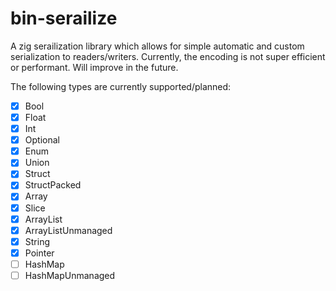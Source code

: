# bin-serailize

A zig serailization library which allows for simple automatic and custom serialization to readers/writers. Currently, the encoding is not super efficient or performant. Will improve in the future.

The following types are currently supported/planned:

- [x] Bool
- [x] Float
- [x] Int
- [x] Optional
- [x] Enum
- [x] Union
- [x] Struct
- [x] StructPacked
- [x] Array
- [x] Slice
- [x] ArrayList
- [x] ArrayListUnmanaged
- [x] String
- [x] Pointer
- [ ] HashMap
- [ ] HashMapUnmanaged
